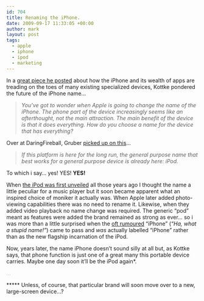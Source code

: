 ```yaml
---
id: 704
title: Renaming the iPhone.
date: 2009-09-17 11:33:05 +00:00
author: mark
layout: post
tags:
  - apple
  - iphone
  - ipod
  - marketing
---
```

In a [great piece he posted](http://kottke.org/09/09/your-company-theres-an-app-for-that) about how the iPhone and its wealth of apps are treading on the toes of many existing specialized devices, Kottke pondered the future of the iPhone name&#8230;

> _You&#8217;ve got to wonder when Apple is going to change the name of the iPhone. The phone part of the device increasingly seems like an afterthought, not the main attraction. The main benefit of the device is that it does everything. How do you choose a name for the device that has everything?_

Over at DaringFireball, Gruber [picked up on this](http://daringfireball.net/linked/2009/09/16/kottke-iphone)&#8230;

> _If this platform is here for the long run, the general purpose name that best works for a general purpose device is already here: iPod._

To which i say&#8230; yes! YES! **YES!**

When [the iPod was first unveiled](http://www.apple.com/pr/library/2001/oct/23ipod.html) all those years ago I thought the name a little peculiar for a music player but it soon became apparent what an inspired choice of moniker it actually was. When Apple later added photo-viewing capabilities there was no need to rename it. Likewise, when they added video playback no name change was required. The generic &#8220;pod&#8221; meant as features were added the brand remained as strong as ever&#8230; so i was more than a little surprised when the [oft rumoured](http://www.macrumors.com/2006/03/19/more-apple-iphone-evidence-4th-quarter-2006/) &#8220;iPhone&#8221; (_&#8220;Ha, what a stupid name!&#8221;_) came to pass and _was_ actually labelled &#8220;iPhone&#8221; rather than as the new flagship incarnation of the iPod.

Now, years later, the name iPhone doesn&#8217;t sound silly at all but, as Kottke says, that phone function is just one of a great many this portable device carries. Maybe one day soon it&#8217;ll be the iPod again*.

<span style="color: #c0c0c0;">&#8230;</span>

***** Unless, of course, that particular brand will soon move over to a new, large-screen device&#8230;?